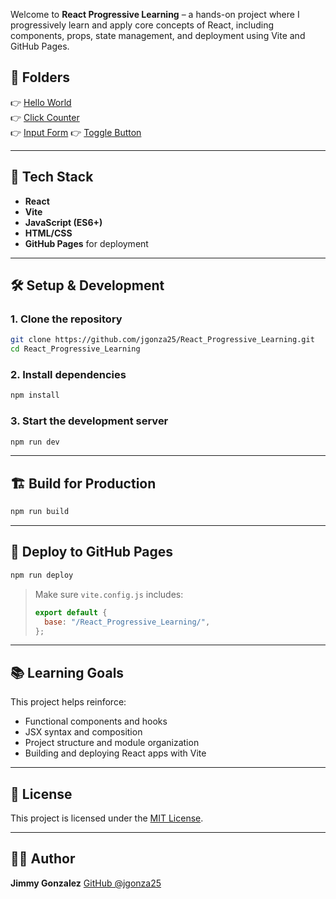 Welcome to **React Progressive Learning** – a hands-on project where I progressively learn and apply core concepts of React, including components, props, state management, and deployment using Vite and GitHub Pages.

## 📁 Folders

👉 <a href="https://github.com/jgonza25/React_Progressive_Learning/tree/main/HelloWorld">Hello World</a>
<br>
👉 <a href="https://github.com/jgonza25/React_Progressive_Learning/tree/main/ClickCounter">Click Counter</a>
<br>
👉 <a href="https://github.com/jgonza25/React_Progressive_Learning/tree/main/InputForm">Input Form</a>
👉 <a href="https://github.com/jgonza25/React_Progressive_Learning/tree/main/ToggleButton">Toggle Button</a>

---

## 🚀 Tech Stack

- **React**
- **Vite**
- **JavaScript (ES6+)**
- **HTML/CSS**
- **GitHub Pages** for deployment

---

## 🛠️ Setup & Development

### 1. Clone the repository
```bash
git clone https://github.com/jgonza25/React_Progressive_Learning.git
cd React_Progressive_Learning
````

### 2. Install dependencies

```bash
npm install
```

### 3. Start the development server

```bash
npm run dev
```

---

## 🏗️ Build for Production

```bash
npm run build
```

---

## 🚀 Deploy to GitHub Pages

```bash
npm run deploy
```

> Make sure `vite.config.js` includes:
>
> ```js
> export default {
>   base: "/React_Progressive_Learning/",
> };
> ```

---

## 📚 Learning Goals

This project helps reinforce:

* Functional components and hooks
* JSX syntax and composition
* Project structure and module organization
* Building and deploying React apps with Vite

---

## 📄 License

This project is licensed under the [MIT License](LICENSE).

---

## 👨‍💻 Author

**Jimmy Gonzalez**
[GitHub @jgonza25](https://github.com/jgonza25)
